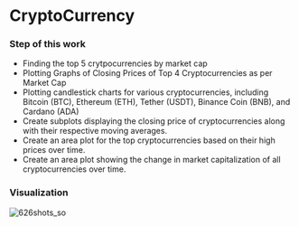 # CryptoCurrency

### Step of this work
- Finding the top 5 crytpocurrencies by market cap
- Plotting Graphs of Closing Prices of Top 4 Cryptocurrencies as per Market Cap
- Plotting candlestick charts for various cryptocurrencies, including Bitcoin (BTC), Ethereum (ETH), Tether (USDT), Binance Coin (BNB), and Cardano (ADA)
- Create subplots displaying the closing price of cryptocurrencies along with their respective moving averages.
- Create an area plot for the top cryptocurrencies based on their high prices over time.
- Create an area plot showing the change in market capitalization of all cryptocurrencies over time.


### Visualization
![626shots_so](https://github.com/Meuracha/CryptoCurrency-Data-Analysis/assets/87271901/6bd33a29-b215-40ed-a9f1-02f99d43ab10)


